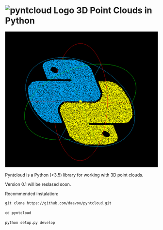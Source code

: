 ![pyntcloud Logo](data/pyntcloud.png)
3D Point Clouds in Python
=============================
![3Dpython](data/3Dpython.png)

Pyntcloud is a Python (>3.5) library for working with 3D point clouds.

Version 0.1 will be reslased soon.

Recommended instalation:

```
git clone https://github.com/daavoo/pyntcloud.git

cd pyntcloud

python setup.py develop
```

